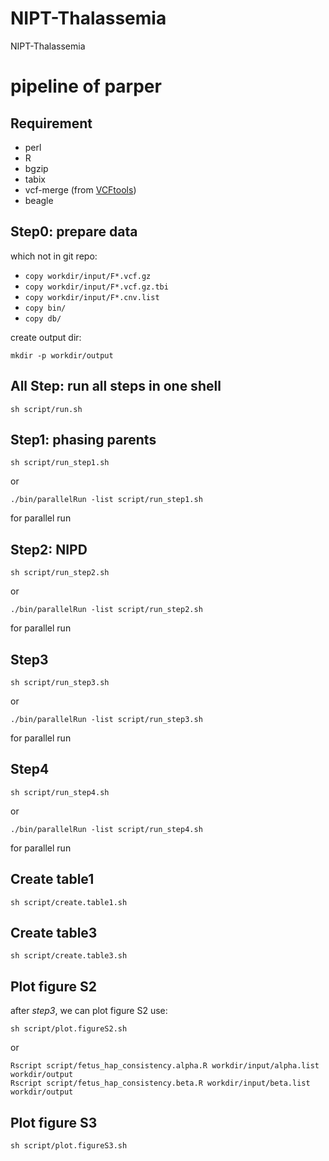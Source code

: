 # NIPT-Thalassemia
NIPT-Thalassemia

# pipeline of parper

## Requirement
* perl
* R
* bgzip
* tabix
* vcf-merge (from [VCFtools](https://vcftools.github.io/perl_module.html))
* beagle

## Step0: prepare data
which not in git repo:
* `copy workdir/input/F*.vcf.gz`
* `copy workdir/input/F*.vcf.gz.tbi`
* `copy workdir/input/F*.cnv.list`
* `copy bin/`
* `copy db/`

create output dir:  
```
mkdir -p workdir/output
```

## All Step: run all steps in one shell
```
sh script/run.sh
```

## Step1: phasing parents
```
sh script/run_step1.sh
```
or 
```
./bin/parallelRun -list script/run_step1.sh
```
for parallel run

## Step2: NIPD
```
sh script/run_step2.sh
```
or 
```
./bin/parallelRun -list script/run_step2.sh
```
for parallel run

## Step3
```
sh script/run_step3.sh
```
or 
```
./bin/parallelRun -list script/run_step3.sh
```
for parallel run

## Step4
```
sh script/run_step4.sh
```
or 
```
./bin/parallelRun -list script/run_step4.sh
```
for parallel run

## Create table1
```
sh script/create.table1.sh
```

## Create table3
```
sh script/create.table3.sh
```

## Plot figure S2
after *step3*, we can plot figure S2 use:
```
sh script/plot.figureS2.sh
```
or
```
Rscript script/fetus_hap_consistency.alpha.R workdir/input/alpha.list workdir/output
Rscript script/fetus_hap_consistency.beta.R workdir/input/beta.list workdir/output
```

## Plot figure S3
```
sh script/plot.figureS3.sh
```
